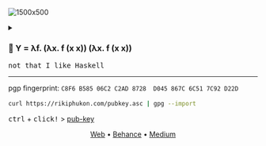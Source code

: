 ![1500x500](https://github.com/phukon/phukon/assets/60285613/d9862942-42a6-4797-a947-bb1423340cf2)
<details>
<summary><h3>🧰 Y = λf. (λx. f (x x)) (λx. f (x x))</h3>
<samp>not that I like Haskell</samp></summary><br/>
<table>
  <tr>
    <th width="150">CitySort</th>
    <th width="150">Openlgen</th>
    <th width="150">Project Athena</th>
    <th width="150">Personal web</th>
  </tr>
  <tr>
    <td align="center">
      <a title="CitySort" href="https://citysort.vercel.app/"><img src="https://raw.githubusercontent.com/phukon/citysort/main/citysort-frontend/public/logo.svg" width="90" height="90" alt="CitySort"/>
      </a>
    </td>
    <td align="center">
      <a title="openlgen" href="https://www.npmjs.com/package/openlgen">
      <img src="https://avatars.githubusercontent.com/u/6078720?s=200&v=4" width="90" height="90" alt="Riki Phukon"/>
      </a>
    </td>    
    <td align="center">
      <a title="Project Athena" href="https://project-athena-react.vercel.app/">
        <img src="https://project-athena-react.vercel.app/static/media/project-athena-1.72cecaf150d1dab8e05e695795b7d7ca.svg" width="90" height="90" alt="Project Athena"/>
      </a>
    </td>
    <td align="center">
      <a title="Riki Phukon" href="https://rikiphukon.com">
      <img src="https://raw.githubusercontent.com/phukon/phukon/main/phukon-astro/public/favicon/android-chrome-192x192.png" width="90" height="90" alt="Riki Phukon"/>
      </a>
    </td>
  </tr>

  <tr>
    <th width="150">Xongroh</th>
    <th width="150">Outnumbered</th>
    <th width="150">Project Athena (vanilla)</th>
    <th width="150">console-animations</th>
  </tr>
  <tr>

  <td align="center">
      <a title="Xongroh" href="https://xongroh.vercel.app">
        <img src="https://xongroh.vercel.app/assets/xongroh-bf576067.svg" width="90" height="90" alt="PMAdXongrohapter"/>
      </a>
    </td>
    <td align="center">
      <a title="Outnumbered" href="https://github.com/phukon/Outnumbered/releases">
        <img src="https://raw.githubusercontent.com/phukon/Outnumbered/main/images/ICON.jpg" width="90" height="90" alt="Outnumbered"/>
      </a>
    </td>
    <td align="center">
      <a title="Outnumbered" href="https://project-athena-sigma.vercel.app/index.html">
        <img src="https://kee-kee.notion.site/image/https%3A%2F%2Fs3-us-west-2.amazonaws.com%2Fsecure.notion-static.com%2F250d5b52-de94-4a58-9dde-cf191f8c0b28%2FInkedfavicon_LI.jpg?table=block&id=ef219b21-6661-4340-b1dd-71300c5032ac&spaceId=61fa7e09-f8a4-4de1-89b7-857d5030fcad&width=250&userId=&cache=v2" width="90" height="90" alt="Outnumbered"/>
      </a>
    </td>
    <td align="center">
      <a title="console-animations" href="https://www.npmjs.com/package/console-animations">
      <img src="https://avatars.githubusercontent.com/u/6078720?s=200&v=4" width="90" height="90" alt="Riki Phukon"/>
      </a>
    </td>
  </tr>
</table>
</details>

---

pgp fingerprint: `C8F6 B585 06C2 C2AD 8728  D045 867C 6C51 7C92 D22D`

```bash
curl https://rikiphukon.com/pubkey.asc | gpg --import
```

<kbd>ctrl</kbd> + <kbd>click!</kbd> > [pub-key](https://rikiphukon.com/pubkey.asc)

<p align="center">
    <a href="https://rikiphukon.com">Web</a>
    •
    <a href="https://www.behance.net/rikiphukon">Behance</a>
    •
    <a href="https://rikiphukon.medium.com">Medium</a>
</p>

